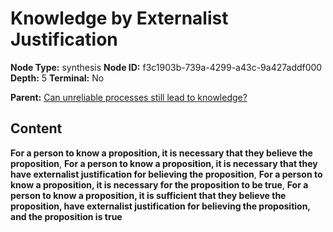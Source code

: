 # Knowledge by Externalist Justification

**Node Type:** synthesis
**Node ID:** f3c1903b-739a-4299-a43c-9a427addf000
**Depth:** 5
**Terminal:** No

**Parent:** [Can unreliable processes still lead to knowledge?](can-unreliable-processes-still-lead-to-knowledge-antithesis-3c389b6f-c620-4cb9-b943-9045093802a6.md)

## Content

**For a person to know a proposition, it is necessary that they believe the proposition**, **For a person to know a proposition, it is necessary that they have externalist justification for believing the proposition**, **For a person to know a proposition, it is necessary for the proposition to be true**, **For a person to know a proposition, it is sufficient that they believe the proposition, have externalist justification for believing the proposition, and the proposition is true**
